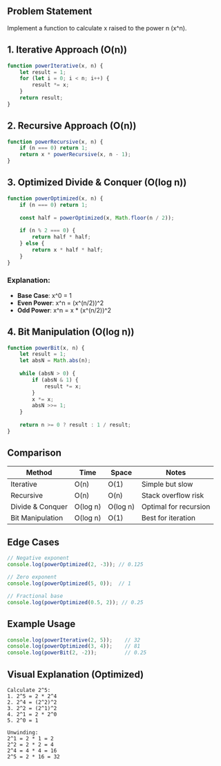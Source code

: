 
## Problem Statement
Implement a function to calculate x raised to the power n (x^n).

## 1. Iterative Approach (O(n))

```javascript
function powerIterative(x, n) {
    let result = 1;
    for (let i = 0; i < n; i++) {
        result *= x;
    }
    return result;
}
```

## 2. Recursive Approach (O(n))

```javascript
function powerRecursive(x, n) {
    if (n === 0) return 1;
    return x * powerRecursive(x, n - 1);
}
```

## 3. Optimized Divide & Conquer (O(log n))

```javascript
function powerOptimized(x, n) {
    if (n === 0) return 1;
    
    const half = powerOptimized(x, Math.floor(n / 2));
    
    if (n % 2 === 0) {
        return half * half;
    } else {
        return x * half * half;
    }
}
```

### Explanation:
- **Base Case**: x^0 = 1
- **Even Power**: x^n = (x^(n/2))^2
- **Odd Power**: x^n = x * (x^(n/2))^2

## 4. Bit Manipulation (O(log n))

```javascript
function powerBit(x, n) {
    let result = 1;
    let absN = Math.abs(n);
    
    while (absN > 0) {
        if (absN & 1) {
            result *= x;
        }
        x *= x;
        absN >>= 1;
    }
    
    return n >= 0 ? result : 1 / result;
}
```

## Comparison

| Method               | Time      | Space     | Notes                     |
|----------------------|-----------|-----------|---------------------------|
| Iterative            | O(n)      | O(1)      | Simple but slow           |
| Recursive            | O(n)      | O(n)      | Stack overflow risk       |
| Divide & Conquer     | O(log n)  | O(log n)  | Optimal for recursion     |
| Bit Manipulation     | O(log n)  | O(1)      | Best for iteration        |

## Edge Cases

```javascript
// Negative exponent
console.log(powerOptimized(2, -3)); // 0.125

// Zero exponent
console.log(powerOptimized(5, 0));  // 1

// Fractional base
console.log(powerOptimized(0.5, 2)); // 0.25
```

## Example Usage

```javascript
console.log(powerIterative(2, 5));    // 32
console.log(powerOptimized(3, 4));    // 81
console.log(powerBit(2, -2));         // 0.25
```

## Visual Explanation (Optimized)

```
Calculate 2^5:
1. 2^5 = 2 * 2^4
2. 2^4 = (2^2)^2
3. 2^2 = (2^1)^2
4. 2^1 = 2 * 2^0
5. 2^0 = 1

Unwinding:
2^1 = 2 * 1 = 2
2^2 = 2 * 2 = 4
2^4 = 4 * 4 = 16
2^5 = 2 * 16 = 32
```
